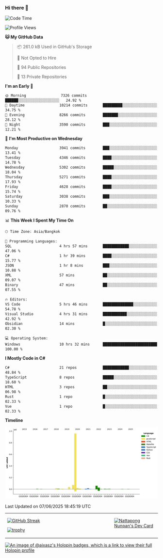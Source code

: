 ### Hi there 👋

<!--START_SECTION:waka-->
![Code Time](http://img.shields.io/badge/Code%20Time-2%2C315%20hrs%2027%20mins-blue)

![Profile Views](http://img.shields.io/badge/Profile%20Views-0-blue)

**🐱 My GitHub Data** 

> 📦 261.0 kB Used in GitHub's Storage 
 > 
> 🚫 Not Opted to Hire
 > 
> 📜 94 Public Repositories 
 > 
> 🔑 13 Private Repositories 
 > 
**I'm an Early 🐤** 

```text
🌞 Morning                7326 commits        ██████░░░░░░░░░░░░░░░░░░░   24.92 % 
🌆 Daytime                10214 commits       █████████░░░░░░░░░░░░░░░░   34.75 % 
🌃 Evening                8266 commits        ███████░░░░░░░░░░░░░░░░░░   28.12 % 
🌙 Night                  3590 commits        ███░░░░░░░░░░░░░░░░░░░░░░   12.21 % 
```
📅 **I'm Most Productive on Wednesday** 

```text
Monday                   3941 commits        ███░░░░░░░░░░░░░░░░░░░░░░   13.41 % 
Tuesday                  4346 commits        ████░░░░░░░░░░░░░░░░░░░░░   14.78 % 
Wednesday                5302 commits        █████░░░░░░░░░░░░░░░░░░░░   18.04 % 
Thursday                 5271 commits        ████░░░░░░░░░░░░░░░░░░░░░   17.93 % 
Friday                   4628 commits        ████░░░░░░░░░░░░░░░░░░░░░   15.74 % 
Saturday                 3038 commits        ███░░░░░░░░░░░░░░░░░░░░░░   10.33 % 
Sunday                   2870 commits        ██░░░░░░░░░░░░░░░░░░░░░░░   09.76 % 
```


📊 **This Week I Spent My Time On** 

```text
🕑︎ Time Zone: Asia/Bangkok

💬 Programming Languages: 
SQL                      4 hrs 57 mins       ████████████░░░░░░░░░░░░░   47.06 % 
C#                       1 hr 39 mins        ████░░░░░░░░░░░░░░░░░░░░░   15.77 % 
JSON                     1 hr 8 mins         ███░░░░░░░░░░░░░░░░░░░░░░   10.88 % 
XML                      57 mins             ██░░░░░░░░░░░░░░░░░░░░░░░   09.07 % 
Binary                   47 mins             ██░░░░░░░░░░░░░░░░░░░░░░░   07.55 % 

🔥 Editors: 
VS Code                  5 hrs 46 mins       ██████████████░░░░░░░░░░░   54.78 % 
Visual Studio            4 hrs 31 mins       ███████████░░░░░░░░░░░░░░   42.92 % 
Obsidian                 14 mins             █░░░░░░░░░░░░░░░░░░░░░░░░   02.30 % 

💻 Operating System: 
Windows                  10 hrs 32 mins      █████████████████████████   100.00 % 
```

**I Mostly Code in C#** 

```text
C#                       21 repos            ████████████░░░░░░░░░░░░░   48.84 % 
TypeScript               8 repos             █████░░░░░░░░░░░░░░░░░░░░   18.60 % 
HTML                     3 repos             ██░░░░░░░░░░░░░░░░░░░░░░░   06.98 % 
Rust                     1 repo              █░░░░░░░░░░░░░░░░░░░░░░░░   02.33 % 
Vue                      1 repo              █░░░░░░░░░░░░░░░░░░░░░░░░   02.33 % 
```



**Timeline**

![Lines of Code chart](https://raw.githubusercontent.com/aixasz/aixasz/main/assets/bar_graph.png)


 Last Updated on 07/06/2025 18:45:19 UTC
<!--END_SECTION:waka-->

<table>
<tr>
<td width="70%" valign="top">
 
 [![GitHub Streak](http://github-readme-streak-stats.herokuapp.com?user=aixasz&theme=github-dark&hide_border=true&date_format=%5BY%20%5DM%20j)](https://git.io/streak-stats)

 [![trophy](https://github-profile-trophy.vercel.app/?username=aixasz&theme=onedark)](https://github.com/ryo-ma/github-profile-trophy)
 </td>
<td width="30%" valign="top">
 
<a href="https://app.daily.dev/aixasz"><img src="https://api.daily.dev/devcards/403207936e6547c9a85ea449e9f3abe8.png?r=re8" alt="Nattapong Nunpan's Dev Card"/></a>

 </td>
</tr>
</table>

[![An image of @aixasz's Holopin badges, which is a link to view their full Holopin profile](https://holopin.me/aixasz)](https://holopin.io/@aixasz)
 
